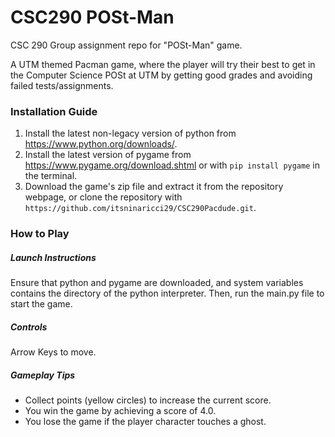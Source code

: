 # CSC290 POSt-Man
CSC 290 Group assignment repo for "POSt-Man" game.

A UTM themed Pacman game, where the player will try their best to get in the Computer Science POSt at UTM by getting good grades and avoiding failed tests/assignments.

### Installation Guide

1. Install the latest non-legacy version of python from https://www.python.org/downloads/.
2. Install the latest version of pygame from https://www.pygame.org/download.shtml or with `pip install pygame` in the terminal.
3. Download the game's zip file and extract it from the repository webpage, or clone the repository with `https://github.com/itsninaricci29/CSC290Pacdude.git`.

### How to Play

##### Launch Instructions

Ensure that python and pygame are downloaded, and system variables contains the directory of the python interpreter.
Then, run the main.py file to start the game.

##### Controls

Arrow Keys to move.

##### Gameplay Tips

- Collect points (yellow circles) to increase the current score.
- You win the game by achieving a score of 4.0.
- You lose the game if the player character touches a ghost.

